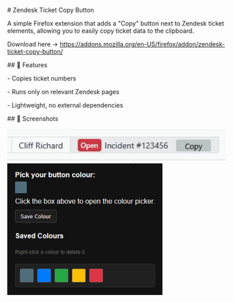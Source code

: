\# Zendesk Ticket Copy Button



A simple Firefox extension that adds a "Copy" button next to Zendesk ticket elements, allowing you to easily copy ticket data to the clipboard.



Download here -> https://addons.mozilla.org/en-US/firefox/addon/zendesk-ticket-copy-button/



\## 🧩 Features



\- Copies ticket numbers

\- Runs only on relevant Zendesk pages

\- Lightweight, no external dependencies



\## 📸 Screenshots



<img src="https://raw.githubusercontent.com/haydencpuk/zendeskticketcopyforfirefox/main/assets/screenshot1.jpg" width="600" />



<img src="https://raw.githubusercontent.com/haydencpuk/zendeskticketcopyforfirefox/main/assets/screenshot2.jpg"/>



